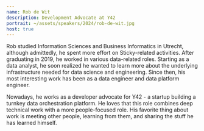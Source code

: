 ```yaml
---
name: Rob de Wit
description: Development Advocate at Y42
portrait: ~/assets/speakers/2024/rob-de-wit.jpg
host: true
---
```


Rob studied Information Sciences and Business Informatics in Utrecht, although admittedly, he spent more effort on Sticky-related activities. After graduating in 2019, he worked in various data-related roles. Starting as a data analyst, he soon realized he wanted to learn more about the underlying infrastructure needed for data science and engineering. Since then, his most interesting work has been as a data engineer and data platform engineer.

Nowadays, he works as a developer advocate for Y42 - a startup building a turnkey data orchestration platform. He loves that this role combines deep technical work with a more people-focused role. His favorite thing about work is meeting other people, learning from them, and sharing the stuff he has learned himself.

